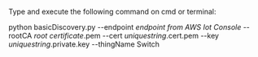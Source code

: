Type and execute the following command on cmd or terminal:


python basicDiscovery.py --endpoint *endpoint from AWS Iot Console* --rootCA *root certificate*.pem --cert *uniquestring*.cert.pem --key *uniquestring*.private.key --thingName Switch
